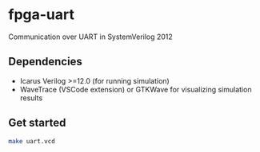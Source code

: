 # fpga-uart
Communication over UART in SystemVerilog 2012

## Dependencies
- Icarus Verilog >=12.0 (for running simulation)
- WaveTrace (VSCode extension) or GTKWave for visualizing simulation results

## Get started
```sh
make uart.vcd
```
